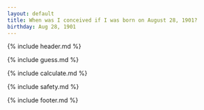 ```yaml
---
layout: default
title: When was I conceived if I was born on August 28, 1901?
birthday: Aug 28, 1901
---
```


{% include header.md %}

{% include guess.md %}

{% include calculate.md %}

{% include safety.md %}

{% include footer.md %}



